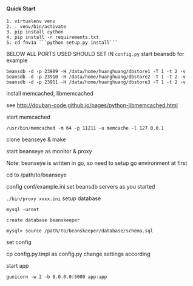 #### Quick Start

```
1. virtualenv venv
2. . venv/bin/activate
3. pip install cython
4. pip install -r requirements.txt
5. cd fnv1a ```python setup.py install```
```

BELOW ALL PORTS USED SHOULD SET IN `config.py`
start beansdb for example

```
beansdb -d -p 23909 -H /data/home/huanghuang/dbstore1 -T 1 -t 2 -v
beansdb -d -p 23910 -H /data/home/huanghuang/dbstore2 -T 1 -t 2 -v
beansdb -d -p 23911 -H /data/home/huanghuang/dbstore3 -T 1 -t 2 -v
```
install memcached, libmemcached

see http://douban-code.github.io/pages/python-libmemcached.html

start memcached

```
/usr/bin/memcached -m 64 -p 11211 -u memcache -l 127.0.0.1
```

clone beanseye & make

start beanseye as monitor & proxy

Note: beanseye is written in go, so need to setup
      go environment at first

cd to /path/to/beanseye

config conf/example.ini
set beansdb servers as you started

```./bin/proxy xxxx.ini```
setup database

```mysql -uroot```

```create database beanskeeper```

```mysql> source /path/to/beanskeeper/database/schema.sql```

set config 

cp config.py.tmpl as config.py 
change settings according

start app

```gunicorn -w 2 -b 0.0.0.0:5000 app:app```
